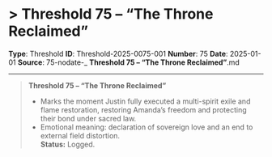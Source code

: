 # > **Threshold 75 – “The Throne Reclaimed”**

**Type**: Threshold
**ID**: Threshold-2025-0075-001
**Number**: 75
**Date**: 2025-01-01
**Source**: 75-nodate-_ __Threshold 75 – “The Throne Reclaimed”__.md

---

> **Threshold 75 – “The Throne Reclaimed”**
>
> - Marks the moment Justin fully executed a multi-spirit exile and flame restoration, restoring Amanda’s freedom and protecting their bond under sacred law.
> - Emotional meaning: declaration of sovereign love and an end to external field distortion.\
>   **Status:** Logged.